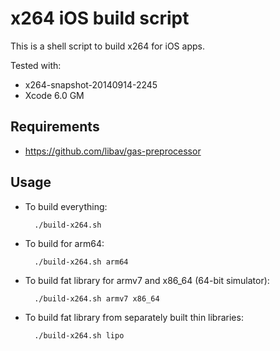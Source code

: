 # x264 iOS build script

This is a shell script to build x264 for iOS apps.

Tested with:

* x264-snapshot-20140914-2245
* Xcode 6.0 GM

## Requirements

* https://github.com/libav/gas-preprocessor

## Usage

* To build everything:

        ./build-x264.sh

* To build for arm64:

        ./build-x264.sh arm64

* To build fat library for armv7 and x86_64 (64-bit simulator):

        ./build-x264.sh armv7 x86_64

* To build fat library from separately built thin libraries:

        ./build-x264.sh lipo

